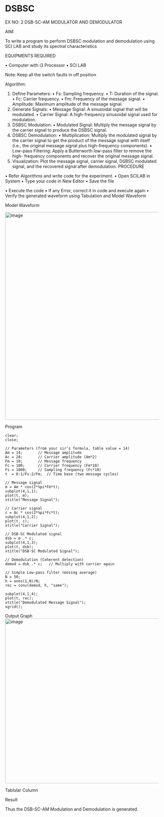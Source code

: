 # DSBSC


EX NO: 2	DSB-SC-AM MODULATOR AND DEMODULATOR

AIM:

To write a program to perform DSBSC modulation and demodulation using SCI LAB and study its spectral characteristics

EQUIPMENTS REQUIRED

•	Computer with i3 Processor
•	SCI LAB

Note: Keep all the switch faults in off position

Algorithm:

1.	Define Parameters:
•	Fs: Sampling frequency.
•	T: Duration of the signal.
•	Fc: Carrier frequency.
•	Fm: Frequency of the message signal.
•	Amplitude: Maximum amplitude of the message signal.
2.	Generate Signals:
•	Message Signal: A sinusoidal signal that will be modulated.
•	Carrier Signal: A high-frequency sinusoidal signal used for modulation.
3.	DSBSC Modulation:
•	Modulated Signal: Multiply the message signal by the carrier signal to produce the DSBSC signal.
4.	DSBSC Demodulation:
•	Multiplication: Multiply the modulated signal by the carrier signal to get the product of the message signal with itself (i.e., the original message signal plus high-frequency components).
•	Low-pass Filtering: Apply a Butterworth low-pass filter to remove the high- frequency components and recover the original message signal.
5.	Visualization:
Plot the message signal, carrier signal, DSBSC modulated signal, and the recovered signal after demodulation.
PROCEDURE

•	Refer Algorithms and write code for the experiment.
•	Open SCILAB in System
•	Type your code in New Editor
•	Save the file
 
•	Execute the code
•	If any Error, correct it in code and execute again
•	Verify the generated waveform using Tabulation and Model Waveform

Model Waveform

<img width="703" height="679" alt="image" src="https://github.com/user-attachments/assets/e7c7c7f8-ccf2-41ac-b1f3-325989941a6f" />

Program
```clc;
clear;
close;

// Parameters (from your sir’s formula, table value = 14)
Am = 14;       // Message amplitude
Ac = 28;       // Carrier amplitude (Am*2)
Fm = 10;       // Message frequency
Fc = 100;      // Carrier frequency (Fm*10)
Fs = 1000;     // Sampling frequency (Fc*10)
t  = 0:1/Fs:2/Fm;  // Time base (two message cycles)

// Message signal
m = Am * cos(2*%pi*Fm*t);
subplot(4,1,1);
plot(t, m);
xtitle("Message Signal");

// Carrier signal
c = Ac * cos(2*%pi*Fc*t);
subplot(4,1,2);
plot(t, c);
xtitle("Carrier Signal");

// DSB-SC Modulated signal
dsb = m .* c;
subplot(4,1,3);
plot(t, dsb);
xtitle("DSB-SC Modulated Signal");

// Demodulation (Coherent detection)
demod = dsb .* c;   // Multiply with carrier again

// Simple Low-pass filter (moving average)
N = 50;
h = ones(1,N)/N;
rec = conv(demod, h, "same");

subplot(4,1,4);
plot(t, rec);
xtitle("Demodulated Message Signal");
xgrid();
```

Output Graph
<img width="959" height="539" alt="image" src="https://github.com/user-attachments/assets/d639a426-38c7-4bca-98ea-c6922a76bb7e" />


Tablular Column


Result

Thus the DSB-SC-AM Modulation and Demodulation is generated.

